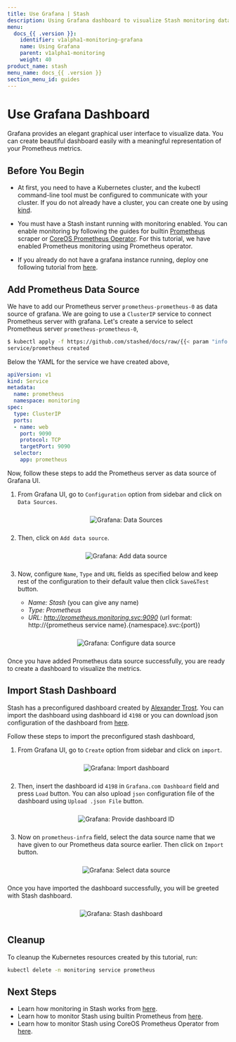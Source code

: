 ```yaml
---
title: Use Grafana | Stash
description: Using Grafana dashboard to visualize Stash monitoring data
menu:
  docs_{{ .version }}:
    identifier: v1alpha1-monitoring-grafana
    name: Using Grafana
    parent: v1alpha1-monitoring
    weight: 40
product_name: stash
menu_name: docs_{{ .version }}
section_menu_id: guides
---
```


# Use Grafana Dashboard

Grafana provides an elegant graphical user interface to visualize data. You can create beautiful dashboard easily with a meaningful representation of your Prometheus metrics.

## Before You Begin

- At first, you need to have a Kubernetes cluster, and the kubectl command-line tool must be configured to communicate with your cluster. If you do not already have a cluster, you can create one by using [kind](https://kind.sigs.k8s.io/docs/user/quick-start/).

- You must have a Stash instant running with monitoring enabled. You can enable monitoring by following the guides for builtin [Prometheus](/docs/guides/v1alpha1/monitoring/builtin.md) scraper or [CoreOS Prometheus Operator](/docs/guides/v1alpha1/monitoring/coreos.md). For this tutorial, we have enabled Prometheus monitoring using Prometheus operator.

- If you already do not have a grafana instance running, deploy one following tutorial from [here](https://github.com/appscode/third-party-tools/blob/master/monitoring/grafana/README.md).

## Add Prometheus Data Source

We have to add our Prometheus server `prometheus-prometheus-0` as data source of grafana. We are going to use a `ClusterIP` service to connect Prometheus server with grafana. Let's create a service to select Prometheus server `prometheus-prometheus-0`,

```bash
$ kubectl apply -f https://github.com/stashed/docs/raw/{{< param "info.version" >}}/docs/examples/monitoring/coreos/prometheus-service.yaml
service/prometheus created
```

Below the YAML for the service we have created above,

```yaml
apiVersion: v1
kind: Service
metadata:
  name: prometheus
  namespace: monitoring
spec:
  type: ClusterIP
  ports:
  - name: web
    port: 9090
    protocol: TCP
    targetPort: 9090
  selector:
    app: prometheus
```

Now, follow these steps to add the Prometheus server as data source of Grafana UI.

1. From Grafana UI, go to `Configuration` option from sidebar and click on `Data Sources`.

    <p align="center">
      <img alt="Grafana: Data Sources"  src="/docs/images/v1alpha1/monitoring/grafana/grafana-data-source-1.png" style="padding: 10px;">
    </p>

2. Then, click on `Add data source`.

    <p align="center">
      <img alt="Grafana: Add data source"  src="/docs/images/v1alpha1/monitoring/grafana/grafana-data-source-2.png" style="padding: 10px;">
    </p>

3. Now, configure `Name`, `Type` and `URL` fields as specified below and keep rest of the configuration to their default value then click `Save&Test` button.
    - *Name: Stash* (you can give any name)
    - *Type: Prometheus*
    - *URL: http://prometheus.monitoring.svc:9090*
      (url format: http://{prometheus service name}.{namespace}.svc:{port})

    <p align="center">
      <img alt="Grafana: Configure data source"  src="/docs/images/v1alpha1/monitoring/grafana/grafana-data-source-3.png" style="padding: 10px;">
    </p>

Once you have added Prometheus data source successfully, you are ready to create a dashboard to visualize the metrics.

## Import Stash Dashboard

Stash has a preconfigured dashboard created by [Alexander Trost](https://github.com/galexrt). You can import the dashboard using dashboard id `4198` or you can download json configuration of the dashboard from [here](https://grafana.com/dashboards/4198).

Follow these steps to import the preconfigured stash dashboard,

1. From Grafana UI, go to `Create` option from sidebar and click on `import`.

    <p align="center">
        <img alt="Grafana: Import dashboard"  src="/docs/images/v1alpha1/monitoring/grafana/grafana-import-1.png" style="padding: 10px;">
    </p>

2. Then, insert the dashboard id `4198` in `Grafana.com Dashboard` field and press `Load` button. You can also upload `json` configuration file of the dashboard using `Upload .json File` button.

    <p align="center">
      <img alt="Grafana: Provide dashboard ID"  src="/docs/images/v1alpha1/monitoring/grafana/grafana-import-2.png" style="padding: 10px;">
    </p>

3. Now on `prometheus-infra` field, select the data source name that we have given to our Prometheus data source earlier. Then click on `Import` button.

    <p align="center">
        <img alt="Grafana: Select data source"  src="/docs/images/v1alpha1/monitoring/grafana/grafana-import-3.png" style="padding: 10px;">
    </p>

Once you have imported the dashboard successfully, you will be greeted with Stash dashboard.

<p align="center">
      <img alt="Grafana: Stash dashboard"  src="/docs/images/v1alpha1/monitoring/grafana/grafana-stash-dashboard.png" style="padding: 10px;">
</p>

## Cleanup

To cleanup the Kubernetes resources created by this tutorial, run:

```bash
kubectl delete -n monitoring service prometheus
```

## Next Steps

- Learn how monitoring in Stash works from [here](/docs/guides/v1alpha1/monitoring/overview.md).
- Learn how to monitor Stash using builtin Prometheus from [here](/docs/guides/v1alpha1/monitoring/builtin.md).
- Learn how to monitor Stash using CoreOS Prometheus Operator from [here](/docs/guides/v1alpha1/monitoring/coreos.md).
